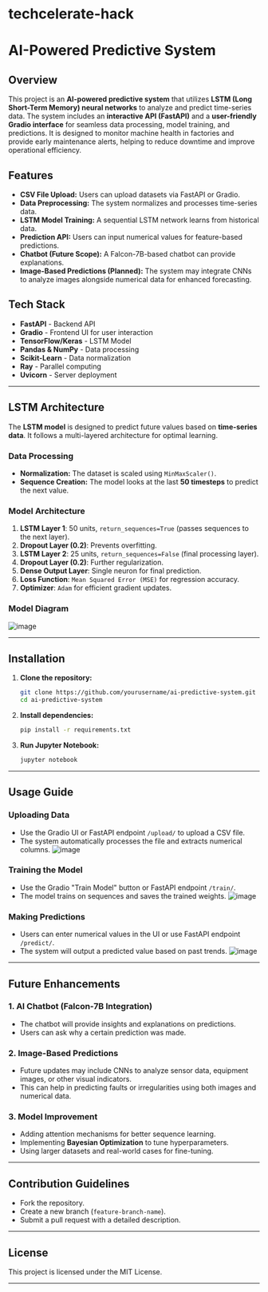 # techcelerate-hack
# AI-Powered Predictive System

## Overview
This project is an **AI-powered predictive system** that utilizes **LSTM (Long Short-Term Memory) neural networks** to analyze and predict time-series data. The system includes an **interactive API (FastAPI)** and a **user-friendly Gradio interface** for seamless data processing, model training, and predictions.
It is designed to monitor machine health in factories and provide early maintenance alerts, helping to reduce downtime and improve operational efficiency.

## Features
- **CSV File Upload:** Users can upload datasets via FastAPI or Gradio.
- **Data Preprocessing:** The system normalizes and processes time-series data.
- **LSTM Model Training:** A sequential LSTM network learns from historical data.
- **Prediction API:** Users can input numerical values for feature-based predictions.
- **Chatbot (Future Scope):** A Falcon-7B-based chatbot can provide explanations.
- **Image-Based Predictions (Planned):** The system may integrate CNNs to analyze images alongside numerical data for enhanced forecasting.

## Tech Stack
- **FastAPI** - Backend API
- **Gradio** - Frontend UI for user interaction
- **TensorFlow/Keras** - LSTM Model
- **Pandas & NumPy** - Data processing
- **Scikit-Learn** - Data normalization
- **Ray** - Parallel computing
- **Uvicorn** - Server deployment

---

## LSTM Architecture
The **LSTM model** is designed to predict future values based on **time-series data**. It follows a multi-layered architecture for optimal learning.

### **Data Processing**
- **Normalization:** The dataset is scaled using `MinMaxScaler()`.
- **Sequence Creation:** The model looks at the last **50 timesteps** to predict the next value.

### **Model Architecture**
1. **LSTM Layer 1**: 50 units, `return_sequences=True` (passes sequences to the next layer).
2. **Dropout Layer (0.2)**: Prevents overfitting.
3. **LSTM Layer 2**: 25 units, `return_sequences=False` (final processing layer).
4. **Dropout Layer (0.2)**: Further regularization.
5. **Dense Output Layer**: Single neuron for final prediction.
6. **Loss Function**: `Mean Squared Error (MSE)` for regression accuracy.
7. **Optimizer**: `Adam` for efficient gradient updates.

### **Model Diagram**
![image](https://github.com/user-attachments/assets/e66f12a4-8f55-4f00-8b18-d79fd3249142)

---

## Installation
1. **Clone the repository:**
   ```bash
   git clone https://github.com/yourusername/ai-predictive-system.git
   cd ai-predictive-system
   ```
2. **Install dependencies:**
   ```bash
   pip install -r requirements.txt
   ```
3. **Run Jupyter Notebook:**
   ```bash
   jupyter notebook
   ```

---



## Usage Guide
### **Uploading Data**
- Use the Gradio UI or FastAPI endpoint `/upload/` to upload a CSV file.
- The system automatically processes the file and extracts numerical columns.
![image](https://github.com/user-attachments/assets/2c272a0f-d91d-4a37-a75b-2804fa52c231)

### **Training the Model**
- Use the Gradio "Train Model" button or FastAPI endpoint `/train/`.
- The model trains on sequences and saves the trained weights.
![image](https://github.com/user-attachments/assets/579e54aa-a615-4e84-a9d5-22c7d71774dc)

### **Making Predictions**
- Users can enter numerical values in the UI or use FastAPI endpoint `/predict/`.
- The system will output a predicted value based on past trends.
![image](https://github.com/user-attachments/assets/9287e0ee-017c-420a-a346-34a8678ac8f5)

---

## Future Enhancements
### **1. AI Chatbot (Falcon-7B Integration)**
- The chatbot will provide insights and explanations on predictions.
- Users can ask why a certain prediction was made.

### **2. Image-Based Predictions**
- Future updates may include CNNs to analyze sensor data, equipment images, or other visual indicators.
- This can help in predicting faults or irregularities using both images and numerical data.

### **3. Model Improvement**
- Adding attention mechanisms for better sequence learning.
- Implementing **Bayesian Optimization** to tune hyperparameters.
- Using larger datasets and real-world cases for fine-tuning.

---

## Contribution Guidelines
- Fork the repository.
- Create a new branch (`feature-branch-name`).
- Submit a pull request with a detailed description.

---

## License
This project is licensed under the MIT License.

---



